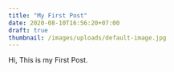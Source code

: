 ```yaml
---
title: "My First Post"
date: 2020-08-10T16:56:20+07:00
draft: true
thumbnail: /images/uploads/default-image.jpg
---
```


Hi, This is my First Post.
